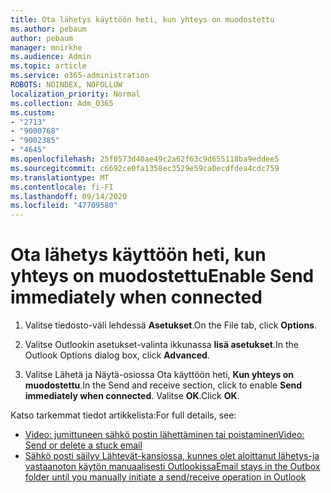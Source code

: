 ```yaml
---
title: Ota lähetys käyttöön heti, kun yhteys on muodostettu
ms.author: pebaum
author: pebaum
manager: mnirkhe
ms.audience: Admin
ms.topic: article
ms.service: o365-administration
ROBOTS: NOINDEX, NOFOLLOW
localization_priority: Normal
ms.collection: Adm_O365
ms.custom:
- "2713"
- "9000768"
- "9002385"
- "4645"
ms.openlocfilehash: 25f0573d40ae49c2a62f63c9d655118ba9eddee5
ms.sourcegitcommit: c6692ce0fa1358ec3529e59ca0ecdfdea4cdc759
ms.translationtype: MT
ms.contentlocale: fi-FI
ms.lasthandoff: 09/14/2020
ms.locfileid: "47709580"
---
```

# <a name="enable-send-immediately-when-connected"></a><span data-ttu-id="c0cf1-102">Ota lähetys käyttöön heti, kun yhteys on muodostettu</span><span class="sxs-lookup"><span data-stu-id="c0cf1-102">Enable Send immediately when connected</span></span>
 
1. <span data-ttu-id="c0cf1-103">Valitse tiedosto-väli lehdessä **Asetukset**.</span><span class="sxs-lookup"><span data-stu-id="c0cf1-103">On the File tab, click **Options**.</span></span>

2. <span data-ttu-id="c0cf1-104">Valitse Outlookin asetukset-valinta ikkunassa **lisä asetukset**.</span><span class="sxs-lookup"><span data-stu-id="c0cf1-104">In the Outlook Options dialog box, click **Advanced**.</span></span>

3. <span data-ttu-id="c0cf1-105">Valitse Lähetä ja Näytä-osiossa Ota käyttöön heti, **Kun yhteys on muodostettu**.</span><span class="sxs-lookup"><span data-stu-id="c0cf1-105">In the Send and receive section, click to enable **Send immediately when connected**.</span></span> <span data-ttu-id="c0cf1-106">Valitse **OK**.</span><span class="sxs-lookup"><span data-stu-id="c0cf1-106">Click **OK**.</span></span>

<span data-ttu-id="c0cf1-107">Katso tarkemmat tiedot artikkelista:</span><span class="sxs-lookup"><span data-stu-id="c0cf1-107">For full details, see:</span></span>
- [<span data-ttu-id="c0cf1-108">Video: jumittuneen sähkö postin lähettäminen tai poistaminen</span><span class="sxs-lookup"><span data-stu-id="c0cf1-108">Video: Send or delete a stuck email</span></span>](https://support.office.com/article/Video-Send-or-delete-an-email-stuck-in-your-outbox-26d5d34a-4e5f-444a-a9e8-44db04a94dec) 
- [<span data-ttu-id="c0cf1-109">Sähkö posti säilyy Lähtevät-kansiossa, kunnes olet aloittanut lähetys-ja vastaanoton käytön manuaalisesti Outlookissa</span><span class="sxs-lookup"><span data-stu-id="c0cf1-109">Email stays in the Outbox folder until you manually initiate a send/receive operation in Outlook</span></span>](https://support.microsoft.com/help/2797572/email-stays-in-the-outbox-folder-until-you-manually-initiate-a-send-re)
